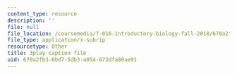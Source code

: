 ```yaml
---
content_type: resource
description: ''
file: null
file_location: /coursemedia/7-016-introductory-biology-fall-2018/670a2fb36bd75db3a054673dfa80ae91_kVu37T6sB_E.vtt
file_type: application/x-subrip
resourcetype: Other
title: 3play caption file
uid: 670a2fb3-6bd7-5db3-a054-673dfa80ae91
---
```

